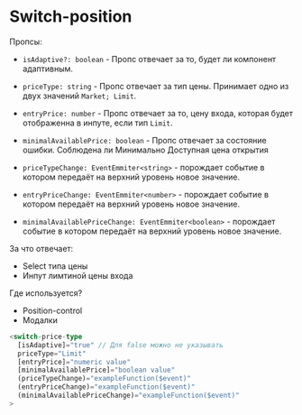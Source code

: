 # Switch-position

Пропсы:

- `isAdaptive?: boolean` - Пропс отвечает за то, будет ли компонент адаптивным.

- `priceType: string` - Пропс отвечает за тип цены. Принимает одно из двух значений `Market; Limit`.

- `entryPrice: number` - Пропс отвечает за то, цену входа, которая будет отображенна в инпуте, если тип `Limit`.

- `minimalAvailablePrice: boolean` - Пропс отвечает за состояние ошибки. Соблюдена ли Минимально Доступная цена открытия

- `priceTypeChange: EventEmmiter<string>` - порождает событие в котором передаёт на верхний уровень новое значение.

- `entryPriceChange: EventEmmiter<number>` - порождает событие в котором передаёт на верхний уровень новое значение.

- `minimalAvailablePriceChange: EventEmmiter<boolean>` - порождает событие в котором передаёт на верхний уровень новое значение.

За что отвечает:

- Select типа цены
- Инпут лимтиной цены входа

Где используется?

- Position-control
- Модалки

```ts
<switch-price-type
  [isAdaptive]="true" // Для false можно не указывать
  priceType="Limit"
  [entryPrice]="numeric value"
  [minimalAvailablePrice]="boolean value"
  (priceTypeChange)="exampleFunction($event)"
  (entryPriceChange)="exampleFunction($event)"
  (minimalAvailablePriceChange)="exampleFunction($event)"
>
```
